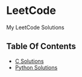 # LeetCode

My LeetCode Solutions

## Table Of Contents

- [C Solutions](src/c/)
- [Python Solutions](src/python/)
